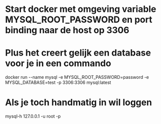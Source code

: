 # Start docker met omgeving variable MYSQL_ROOT_PASSWORD en port binding naar de host op 3306
# Plus het creert gelijk een database voor je in een commando
docker run --name mysql -e MYSQL_ROOT_PASSWORD=password  -e MYSQL_DATABASE=test -p 3306:3306 mysql:latest

# Als je toch handmatig in wil loggen
mysql-h 127.0.0.1 -u root -p
